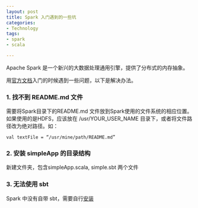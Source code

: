 ```yaml
---
layout: post
title: Spark 入门遇到的一些坑
categories: 
- Technology
tags:
- spark
- scala

---
```




Apache Spark 是一个新兴的大数据处理通用引擎，提供了分布式的内存抽象。

用[官方文档][1]入门的时候遇到一些问题，以下是解决办法。

 <!--more-->


### 1.  找不到 README.md 文件
需要将Spark目录下的README.md 文件放到Spark使用的文件系统的相应位置。如果使用的是HDFS，应该放在 /usr/YOUR\_USER\_NAME 目录下，或者将文件路径改为绝对路径。如：

	val textFile = “/usr/mine/path/README.md” 

### 2. 安装 simpleApp 的目录结构
新建文件夹，包含simpleApp.scala, simple.sbt 两个文件

### 3. 无法使用 sbt
Spark 中没有自带 sbt，需要自行[安装][2]




[1]:	https://spark.apache.org/docs/latest/quick-start.html
[2]:	http://www.scala-sbt.org/0.13/docs/zh-cn/Installing-sbt-on-Linux.html